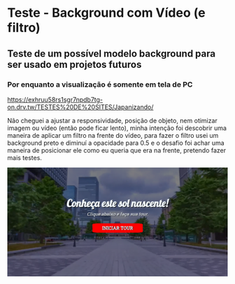 # Teste - Background com Vídeo (e filtro)
## Teste de um possível modelo background para ser usado em projetos futuros
### Por enquanto a visualização é somente em tela de PC

https://exhruu58rs1sgr7npdb7tg-on.drv.tw/TESTES%20DE%20SITES/Japanizando/

Não cheguei a ajustar a responsividade, posição de objeto, nem otimizar imagem ou vídeo (então pode ficar lento), minha intenção foi descobrir uma maneira de aplicar um filtro na frente do vídeo, para fazer o filtro usei um background preto e diminuí a opacidade para 0.5 e o desafio foi achar uma maneira de posicionar ele como eu queria que era na frente, pretendo fazer mais testes.

![print](https://github.com/stamorim28/teste-backgroundvideo/blob/master/print.png)
